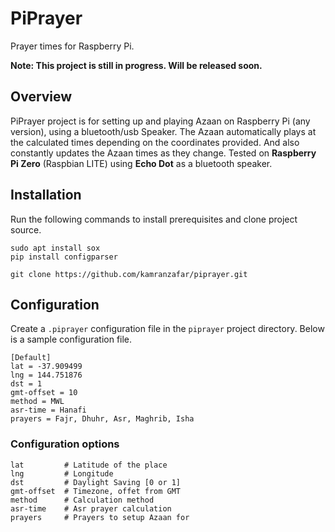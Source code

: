 # PiPrayer
Prayer times for Raspberry Pi.<p>
**Note: This project is still in progress. Will be released soon.**

## Overview
PiPrayer project is for setting up and playing Azaan on Raspberry Pi (any version), using a bluetooth/usb Speaker.
The Azaan automatically plays at the calculated times depending on the coordinates provided. And also constantly updates the Azaan times as they change.
Tested on **Raspberry Pi Zero** (Raspbian LITE) using **Echo Dot** as a bluetooth speaker.

## Installation
Run the following commands to install prerequisites and clone project source.

```shell
sudo apt install sox
pip install configparser

git clone https://github.com/kamranzafar/piprayer.git
```

## Configuration
Create a `.piprayer` configuration file in the `piprayer` project directory. Below is a sample configuration file.

```editorconfig
[Default]
lat = -37.909499
lng = 144.751876
dst = 1
gmt-offset = 10
method = MWL
asr-time = Hanafi
prayers = Fajr, Dhuhr, Asr, Maghrib, Isha
```

### Configuration options

```
lat         # Latitude of the place
lng         # Longitude
dst         # Daylight Saving [0 or 1]
gmt-offset  # Timezone, offet from GMT
method      # Calculation method 
asr-time    # Asr prayer calculation
prayers     # Prayers to setup Azaan for
```